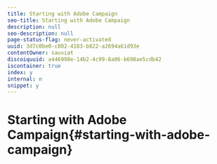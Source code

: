 ```yaml
---
title: Starting with Adobe Campaign
seo-title: Starting with Adobe Campaign
description: null
seo-description: null
page-status-flag: never-activated
uuid: 3d7c0be0-c802-4183-b822-a2694a61d93e
contentOwner: sauviat
discoiquuid: a446998e-14b2-4c99-8a06-b698ae5cdb42
iscontainer: true
index: y
internal: n
snippet: y
---
```


# Starting with Adobe Campaign{#starting-with-adobe-campaign}

